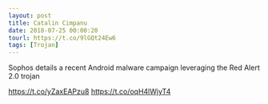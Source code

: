 ```yaml
---
layout: post
title: Catalin Cimpanu
date: 2018-07-25 00:00:20
tourl: https://t.co/9lGQt24Ew6
tags: [Trojan]
---
```

Sophos details a recent Android malware campaign leveraging the Red Alert 2.0 trojan

https://t.co/yZaxEAPzu8 https://t.co/oqH4lWjyT4